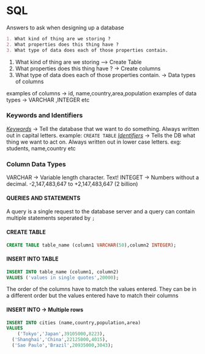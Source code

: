 # SQL

Answers to ask when designing up a database 
```md
1. What kind of thing are we storing ?
2. What properties does this thing have ?
3. What type of data does each of those properties contain.
```

1. What kind of thing are we storing --> Create Table
2. What properties does this thing have ? -> Create columns
3. What type of data does each of those properties contain. -> Data types of columns

examples of columns -> id, name,country,area,population
examples of data types -> VARCHAR ,INTEGER etc

### Keywords and Identifiers

<u><i>Keywords</i></u> </u> -> Tell the database that we want to do something. Always written out in capital letters. example: `CREATE TABLE`
<u><i>Identifiers</i></u> -> Tells the DB what thing we want to act on. Always written out in lower case letters. exg: students, name,country etc

### Column Data Types
VARCHAR -> Variable length character. Text!
INTEGET -> Numbers without a decimal. -2,147,483,647 to +2,147,483,647 (2 billion)

#### QUERIES AND STATEMENTS
A query is a single request to the database server and a query can contain multiple statements seperated by `;`

#### CREATE TABLE
```sql
CREATE TABLE table_name (column1 VARCHAR(50),column2 INTEGER);

```
#### INSERT INTO TABLE
```sql
INSERT INTO table_name (column1, column2)
VALUES ('values in single quotes',20000);
```
The order of the columns have to match the values entered. They can be in a different order but the values entered have to match their columns

#### INSERT INTO -> Multiple rows
```sql
INSERT INTO cities (name,country,population,area) 
VALUES
	('Tokyo','Japan',39105000,8223),
  ('Shanghai','China',22125000,4015),
  ('Sao Paulo','Brazil',20935000,3043);

```
